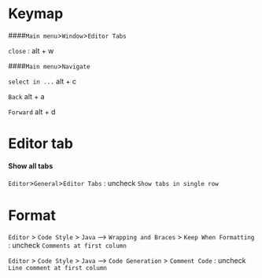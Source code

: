 # Keymap

####`Main menu`>`Window`>`Editor Tabs`

`close` : alt + w


####`Main menu`>`Navigate`

`select in ...` alt + c

`Back` alt + a

`Forward` alt + d

# Editor tab

#### Show all tabs
`Editor`>`General`>`Editor Tabs` : uncheck `Show tabs in single row`

# Format

`Editor` > `Code Style` > `Java` --> `Wrapping and Braces` > `Keep When Formatting` : uncheck `Comments at first column`

`Editor` > `Code Style` > `Java` --> `Code Generation` > `Comment Code` : uncheck `Line comment at first column`
